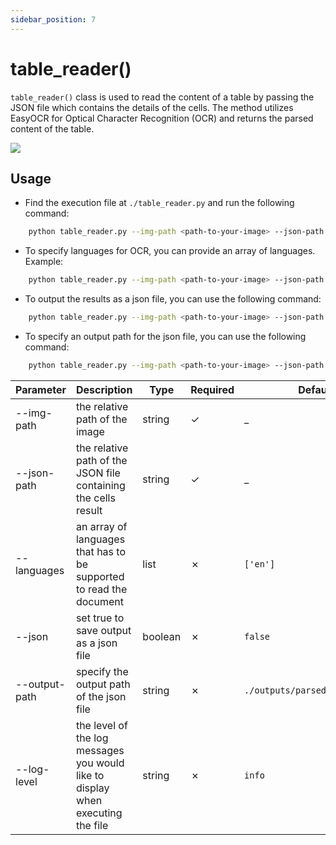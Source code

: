 ```yaml
---
sidebar_position: 7
---
```


# table_reader()

`table_reader()` class is used to read the content of a table by passing the JSON file which contains the details of the cells. The method utilizes EasyOCR for Optical Character Recognition (OCR) and returns the parsed content of the table.


<img src="https://sentinel-ai-docs.vercel.app/img/table_reader.png" />

## Usage

- Find the execution file at `./table_reader.py` and run the following command:

```bash
    python table_reader.py --img-path <path-to-your-image> --json-path <path-to-json-file>
```

- To specify languages for OCR, you can provide an array of languages. Example:

```bash
    python table_reader.py --img-path <path-to-your-image> --json-path <path-to-json-file> --languages en ar

```

- To output the results as a json file, you can use the following command:

```bash
    python table_reader.py --img-path <path-to-your-image> --json-path <path-to-json-file> --json true
```

- To specify an output path for the json file, you can use the following command:

```bash
    python table_reader.py --img-path <path-to-your-image> --json-path <path-to-json-file> --json true --output-path <path-to-json-output-directory>
```


| Parameter      | Description                                                                     | Type    | Required | Default                        | Options                                         |
|----------------|---------------------------------------------------------------------------------|---------|----------|--------------------------------|-------------------------------------------------|
| \--img-path    | the relative path of the image                                                  | string  | ✓        | \_                             | \_                                              |
| \--json-path   | the relative path of the JSON file containing the cells result                  | string  | ✓        | \_                             | \_                                              |
| \--languages   | an array of languages that has to be supported to read the document             | list    | ✗        | `['en']`                       | \_                                              |
| \--json        | set true to save output as a json file                                          | boolean | ✗        | `false`                        | `true`, `false`                                 |
| \--output-path | specify the output path of the json file                                        | string  | ✗        | `./outputs/parsed_tables_json` | \_                                              |
| \--log-level   | the level of the log messages you would like to display when executing the file | string  | ✗        | `info`                         | `debug`, `info`, `warning`, `error`, `critical` |
